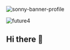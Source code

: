 
![sonny-banner-profile](https://github.com/user-attachments/assets/be8edf02-37a4-42c4-adfc-4a2b3b323870)

![future4](https://github.com/user-attachments/assets/9b19e95c-b3b4-418f-b8be-290097a59d80)
## Hi there 👋

